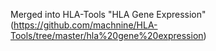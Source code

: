 Merged into HLA-Tools "HLA Gene Expression" (https://github.com/machnine/HLA-Tools/tree/master/hla%20gene%20expression)
